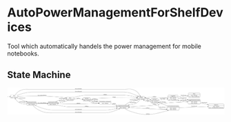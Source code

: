 # AutoPowerManagementForShelfDevices
Tool which automatically handels the power management for mobile notebooks.

## State Machine
![State Machine Overview](Images/statemachine.png "State Machine")
